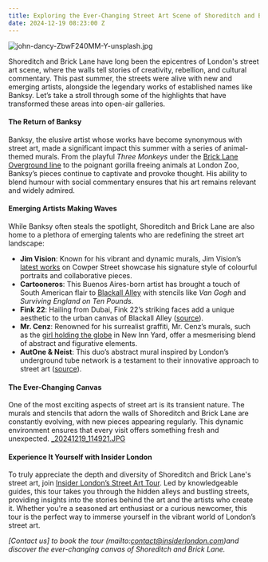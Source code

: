 ```yaml
---
title: Exploring the Ever-Changing Street Art Scene of Shoreditch and Brick Lane
date: 2024-12-19 08:23:00 Z
---
```


![john-dancy-ZbwF240MM-Y-unsplash.jpg](/uploads/john-dancy-ZbwF240MM-Y-unsplash.jpg)

Shoreditch and Brick Lane have long been the epicentres of London's street art scene, where the walls tell stories of creativity, rebellion, and cultural commentary. This past summer, the streets were alive with new and emerging artists, alongside the legendary works of established names like Banksy. Let’s take a stroll through some of the highlights that have transformed these areas into open-air galleries.

#### The Return of Banksy

Banksy, the elusive artist whose works have become synonymous with street art, made a significant impact this summer with a series of animal-themed murals. From the playful *Three Monkeys* under the [Brick Lane Overground line](https://metro.co.uk/2024/08/13/map-shows-find-banksys-best-graffiti-spate-new-london-artworks-21415341/) to the poignant gorilla freeing animals at London Zoo, Banksy’s pieces continue to captivate and provoke thought. His ability to blend humour with social commentary ensures that his art remains relevant and widely admired.

#### Emerging Artists Making Waves

While Banksy often steals the spotlight, Shoreditch and Brick Lane are also home to a plethora of emerging talents who are redefining the street art landscape:

- **Jim Vision**: Known for his vibrant and dynamic murals, Jim Vision’s [latest works](https://www.atfirstsightgallery.com/blogs/blog/street) on Cowper Street showcase his signature style of colourful portraits and collaborative pieces.
- **Cartooneros**: This Buenos Aires-born artist has brought a touch of South American flair to [Blackall Alley](https://yieldgallery.com/news/beyond-banksy-the-other-british-street-artists-you-should-know/) with stencils like *Van Gogh* and *Surviving England on Ten Pounds*.
- **Fink 22**: Hailing from Dubai, Fink 22’s striking faces add a unique aesthetic to the urban canvas of Blackall Alley ([source](https://yieldgallery.com/news/beyond-banksy-the-other-british-street-artists-you-should-know/)).
- **Mr. Cenz**: Renowned for his surrealist graffiti, Mr. Cenz’s murals, such as the [girl holding the globe](https://metro.co.uk/2024/08/13/map-shows-find-banksys-best-graffiti-spate-new-london-artworks-21415341/) in New Inn Yard, offer a mesmerising blend of abstract and figurative elements.
- **AutOne & Neist**: This duo’s abstract mural inspired by London’s underground tube network is a testament to their innovative approach to street art ([source](https://yieldgallery.com/news/beyond-banksy-the-other-british-street-artists-you-should-know/)).

#### The Ever-Changing Canvas

One of the most exciting aspects of street art is its transient nature. The murals and stencils that adorn the walls of Shoreditch and Brick Lane are constantly evolving, with new pieces appearing regularly. This dynamic environment ensures that every visit offers something fresh and unexpected.
[_20241219_114921.JPG](/uploads/_20241219_114921.JPG)

#### Experience It Yourself with Insider London

To truly appreciate the depth and diversity of Shoreditch and Brick Lane's street art, join [Insider London’s Street Art Tour](https://www.insiderlondon.com/street-art-tour/). Led by knowledgeable guides, this tour takes you through the hidden alleys and bustling streets, providing insights into the stories behind the art and the artists who create it. Whether you're a seasoned art enthusiast or a curious newcomer, this tour is the perfect way to immerse yourself in the vibrant world of London’s street art.

*[Contact us] to book the tour (mailto:contact@insiderlondon.com)and discover the ever-changing canvas of Shoreditch and Brick Lane.*

